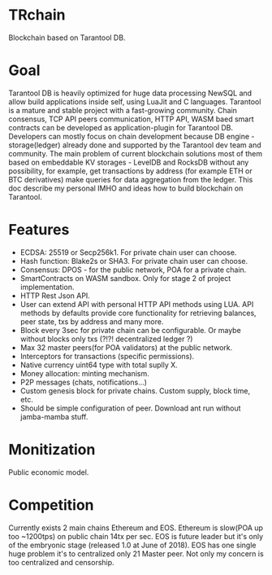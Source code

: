 # TRchain
Blockchain based on Tarantool DB.

# Goal
Tarantool DB is heavily optimized for huge data processing NewSQL and allow build applications inside self, using LuaJit and C languages. Tarantool is a mature and stable project with a fast-growing community. Chain consensus, TCP API peers communication, HTTP API, WASM baed smart contracts can be developed as application-plugin for Tarantool DB. Developers can mostly focus on chain development because DB engine - storage(ledger) already done and supported by the Tarantool dev team and community. The main problem of current blockchain solutions most of them based on embeddable KV storages - LevelDB and RocksDB without any possibility, for example, get transactions by address (for example ETH or BTC derivatives) make queries for data aggregation from the ledger. This doc describe my personal IMHO and ideas how to build blockchain on Tarantool.

# Features
* ECDSA: 25519 or Secp256k1. For private chain user can choose.
* Hash function: Blake2s or SHA3. For private chain user can choose.
* Consensus: DPOS - for the public network, POA for a private chain.
* SmartContracts on WASM sandbox. Only for stage 2 of project implementation.
* HTTP Rest Json API.
* User can extend API with personal HTTP API methods using LUA. API methods by defaults provide core functionality for retrieving balances, peer state, txs by address and many more.
* Block every 3sec for private chain can be configurable. Or maybe without blocks only txs (?!?! decentralized ledger ?)
* Max 32 master peers(for POA validators) at the public network.
* Interceptors for transactions (specific permissions).
* Native currency uint64 type with total suplly X.
* Money allocation: minting mechanism.
* P2P messages (chats, notifications...)
* Custom genesis block for private chains. Custom supply, block time, etc.
* Should be simple configuration of peer. Download ant run without jamba-mamba stuff.

# Monitization
Public economic model.

# Competition
Currently exists 2 main chains Ethereum and EOS. Ethereum is slow(POA up too ~1200tps) on public chain 14tx per sec. EOS is future leader but it's only of the embryonic stage (released 1.0 at June of 2018). EOS has one single huge problem it's to centralized only 21 Master peer. Not only my concern is too centralized and censorship.
